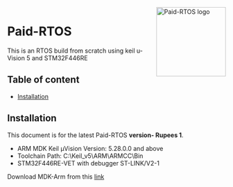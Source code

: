 <a href="https://balaji303.github.io/Paid-RTOS/">
    <img src="https://static.wixstatic.com/media/de9b3a_2ef590e17712477f8ad8a514b9a8d82d~mv2.png/v1/fill/w_274,h_252,al_c,lg_1,q_90/de9b3a_2ef590e17712477f8ad8a514b9a8d82d~mv2.webp" alt="Paid-RTOS logo" title="Paid-RTOS" align="right" height="160" />
</a>

# Paid-RTOS
This is an RTOS build from scratch using keil u-Vision 5
and STM32F446RE


## Table of content

- [Installation](#installation)
 

## Installation

This document is for the latest Paid-RTOS **version- Rupees 1**.

- ARM MDK Keil µVision Version: 5.28.0.0 and above
- Toolchain Path:    C:\Keil_v5\ARM\ARMCC\Bin
- STM32F446RE-VET with debugger ST-LINK/V2-1

Download MDK-Arm from this [link](https://www.keil.com/download/product/)


